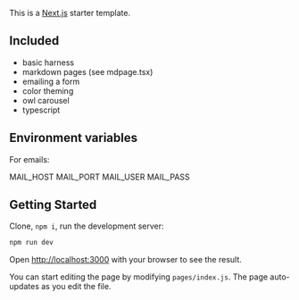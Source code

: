 This is a [Next.js](https://nextjs.org/) starter template.

## Included

- basic harness
- markdown pages (see mdpage.tsx)
- emailing a form
- color theming
- owl carousel
- typescript


## Environment variables

For emails:

MAIL_HOST
MAIL_PORT
MAIL_USER
MAIL_PASS


## Getting Started

Clone, `npm i`, run the development server:

```bash
npm run dev
```

Open [http://localhost:3000](http://localhost:3000) with your browser to see the result.

You can start editing the page by modifying `pages/index.js`. The page auto-updates as you edit the file.
